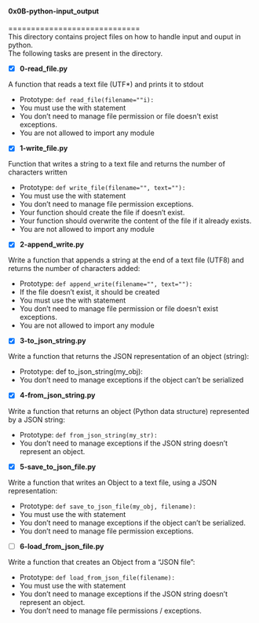 #### 0x0B-python-input_output    
=============================     
This directory contains project files on how to handle input and ouput in python.    
The following tasks are present in the directory.     

- [x] **0-read_file.py**    

A function that reads a text file (UTF*) and prints it to stdout   
* Prototype: `def read_file(filename=""i):`    
* You must use the with statement     
* You don’t need to manage file permission or file doesn't exist exceptions.    
* You are not allowed to import any module     

- [x] **1-write_file.py**    

Function that writes a string to a text file and returns the number of characters written    
* Prototype: `def write_file(filename="", text=""):`    
* You must use the with statement    
* You don’t need to manage file permission exceptions.     
* Your function should create the file if doesn’t exist.    
* Your function should overwrite the content of the file if it already exists.    
* You are not allowed to import any module    

- [x] **2-append_write.py**     

Write a function that appends a string at the end of a text file (UTF8) and returns the number of characters added:    
* Prototype: `def append_write(filename="", text=""):`      
* If the file doesn’t exist, it should be created     
* You must use the with statement    
* You don’t need to manage file permission or file doesn't exist exceptions.    
* You are not allowed to import any module     

- [x] **3-to_json_string.py**     

Write a function that returns the JSON representation of an object (string):    
* Prototype: def to_json_string(my_obj):    
* You don’t need to manage exceptions if the object can’t be serialized    

- [x] **4-from_json_string.py**    

Write a function that returns an object (Python data structure) represented by a JSON string:    
* Prototype: `def from_json_string(my_str):`   
* You don’t need to manage exceptions if the JSON string doesn’t represent an object.     

- [x] **5-save_to_json_file.py**     

Write a function that writes an Object to a text file, using a JSON representation:    
* Prototype: `def save_to_json_file(my_obj, filename):`    
* You must use the with statement     
* You don’t need to manage exceptions if the object can’t be serialized.    
* You don’t need to manage file permission exceptions.    

- [ ] **6-load_from_json_file.py**    

Write a function that creates an Object from a “JSON file”:   
* Prototype: `def load_from_json_file(filename):`    
* You must use the with statement    
* You don’t need to manage exceptions if the JSON string doesn’t represent an object.     
* You don’t need to manage file permissions / exceptions.     


